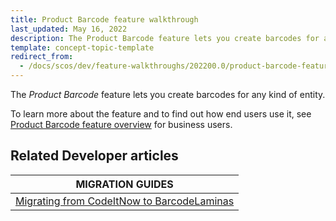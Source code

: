 ```yaml
---
title: Product Barcode feature walkthrough
last_updated: May 16, 2022
description: The Product Barcode feature lets you create barcodes for any kind of entity.
template: concept-topic-template
redirect_from:
  - /docs/scos/dev/feature-walkthroughs/202200.0/product-barcode-feature-walkthrough.html
---
```


The _Product Barcode_ feature lets you create barcodes for any kind of entity.


To learn more about the feature and to find out how end users use it, see [Product Barcode feature overview](/docs/scos/user/features/product-barcode-feature-overview.html) for business users.


<!-- add a link to the IG when it's ready -->

## Related Developer articles
<!-- Usually filled by a technical writer. You can omit this part -->

| MIGRATION GUIDES|
|---------|
| [Migrating from CodeItNow to BarcodeLaminas](/docs/scos/dev/module-migration-guides/migration-guide-codeitnow-to-barcodelaminas.html) |

